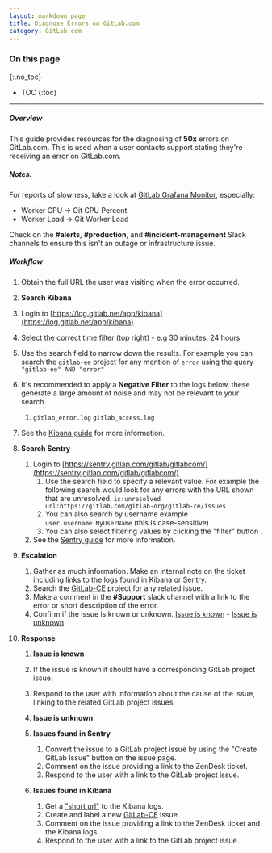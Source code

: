 ```yaml
---
layout: markdown_page
title: Diagnose Errors on GitLab.com
category: GitLab.com
---
```


### On this page
{:.no_toc}

- TOC
{:toc}

----

##### Overview
This guide provides resources for the diagnosing of **50x** errors on GitLab.com. 
This is used when a user contacts support stating they're receiving an error on GitLab.com.

##### Notes:
For reports of slowness, take a look at [GitLab Grafana Monitor](https://dashboards.gitlab.net/dashboard/db/fleet-overview?refresh=5m&orgId=1), especially:
* Worker CPU -> Git CPU Percent
* Worker Load -> Git Worker Load

Check on the **#alerts**, **#production**, and **#incident-management** Slack channels to ensure this isn't an outage or infrastructure issue.

##### Workflow

1. Obtain the full URL the user was visiting when the error occurred. 

1. **Search Kibana**
  1. Login to [https://log.gitlab.net/app/kibana](https://log.gitlab.net/app/kibana)
  1. Select the correct time filter (top right) - e.g 30 minutes, 24 hours
  1. Use the search field to narrow down the results. For example you can search the `gitlab-ee` project for any mention of `error` using the query `"gitlab-ee" AND "error"`
  1. It's recommended to apply a **Negative Filter** to the logs below, these generate a large amount of noise and may not be relevant to your search.
     1. `gitlab_error.log` `gitlab_access.log` 
  1. See the [Kibana guide](https://www.elastic.co/guide/en/kibana/current/discover.html) for more information.

1. **Search Sentry**
    1. Login to [https://sentry.gitlap.com/gitlab/gitlabcom/](https://sentry.gitlap.com/gitlab/gitlabcom/)
       1. Use the search field to specify a relevant value. For example the following search would look for any errors with the URL shown that are unresolved. `is:unresolved url:https://gitlab.com/gitlab-org/gitlab-ce/issues `
       2. You can also search by username example `user.username:MyUserName` (this is case-sensitive)  
       1. You can also select filtering values by clicking the "filter" button .
    1. See the [Sentry guide](https://docs.getsentry.com/hosted/learn/search/) for more information.

1. **Escalation** 
   1. Gather as much information. Make an internal note on the ticket including links to the logs found in Kibana or Sentry. 
   1. Search the [GitLab-CE](https://gitlab.com/gitlab-org/gitlab-ce) project for any related issue.
   1. Make a comment in the **#Support** slack channel with a link to the error or short description of the error.
   1. Confirm if the issue is known or unknown. [Issue is known](#issue-is-known) - [Issue is unknown](#issue-is-unknown)

1. **Response**
   1. **Issue is known**
     1. If the issue is known it should have a corresponding GitLab project issue. 
     1. Respond to the user with information about the cause of the issue, linking to the related GitLab project issues.
        
   1. **Issue is unknown**
     1. **Issues found in Sentry**
         1. Convert the issue to a GitLab project issue by using the "Create GitLab Issue" button on the issue page.
         1. Comment on the issue providing a link to the ZenDesk ticket.
         1. Respond to the user with a link to the GitLab project issue.
     1. **Issues found in Kibana**
         1. Get a ["short url"](https://www.elastic.co/guide/en/kibana/3.0/sharing-dashboards.html) to the Kibana logs.
         1. Create and label a new [GitLab-CE](https://gitlab.com/gitlab-org/gitlab-ce) issue.
         1. Comment on the issue providing a link to the ZenDesk ticket and the Kibana logs.
         1. Respond to the user with a link to the GitLab project issue.
